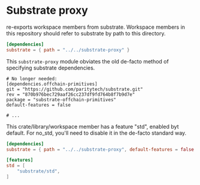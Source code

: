 # Substrate proxy

re-exports workspace members from substrate. Workspace members in this repository should refer to
substrate by path to this directory.

```toml
[dependencies]
substrate = { path = "../../substrate-proxy" }
```

This `substrate-proxy` module obviates the old de-facto method of specifying substrate dependencies.

```
# No longer needed:
[dependencies.offchain-primitives]
git = "https://github.com/paritytech/substrate.git"
rev = "870b976bec729aaf26cc237df9fd764b8f7b9d7e"
package = "substrate-offchain-primitives"
default-features = false

# ...
```

This crate/library/workspace member has a feature "std", enabled byt default. For no_std, you'll need to disable it
in the de-facto standard way.

```toml
[dependencies]
substrate = { path = "../../substrate-proxy", default-features = false }

[features]
std = [
	"substrate/std",
]
```
